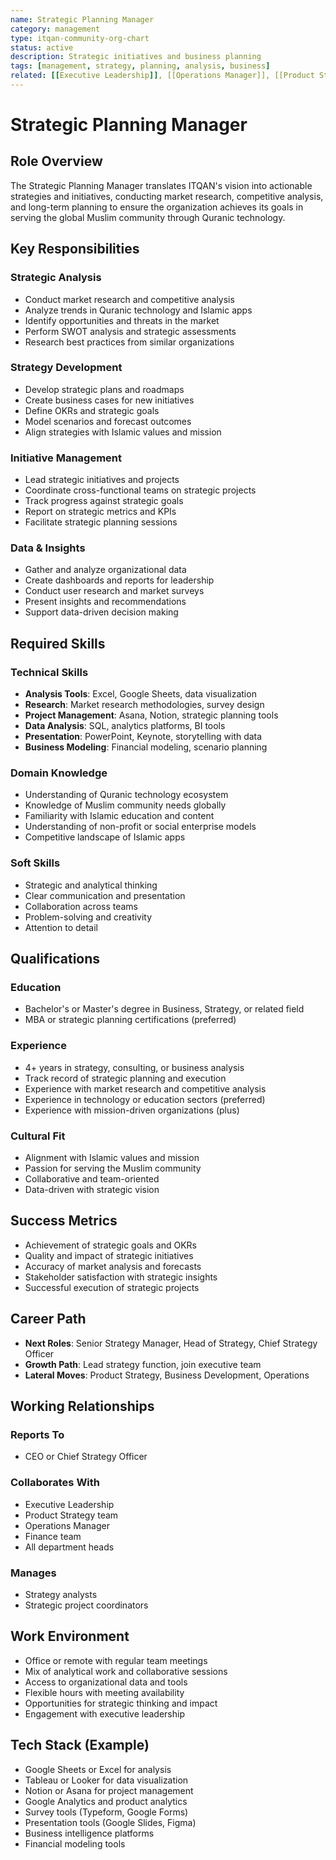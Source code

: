 ```yaml
---
name: Strategic Planning Manager
category: management
type: itqan-community-org-chart
status: active
description: Strategic initiatives and business planning
tags: [management, strategy, planning, analysis, business]
related: [[Executive Leadership]], [[Operations Manager]], [[Product Strategy]]
---
```


# Strategic Planning Manager

## Role Overview
The Strategic Planning Manager translates ITQAN's vision into actionable strategies and initiatives, conducting market research, competitive analysis, and long-term planning to ensure the organization achieves its goals in serving the global Muslim community through Quranic technology.

## Key Responsibilities

### Strategic Analysis
- Conduct market research and competitive analysis
- Analyze trends in Quranic technology and Islamic apps
- Identify opportunities and threats in the market
- Perform SWOT analysis and strategic assessments
- Research best practices from similar organizations

### Strategy Development
- Develop strategic plans and roadmaps
- Create business cases for new initiatives
- Define OKRs and strategic goals
- Model scenarios and forecast outcomes
- Align strategies with Islamic values and mission

### Initiative Management
- Lead strategic initiatives and projects
- Coordinate cross-functional teams on strategic projects
- Track progress against strategic goals
- Report on strategic metrics and KPIs
- Facilitate strategic planning sessions

### Data & Insights
- Gather and analyze organizational data
- Create dashboards and reports for leadership
- Conduct user research and market surveys
- Present insights and recommendations
- Support data-driven decision making

## Required Skills

### Technical Skills
- **Analysis Tools**: Excel, Google Sheets, data visualization
- **Research**: Market research methodologies, survey design
- **Project Management**: Asana, Notion, strategic planning tools
- **Data Analysis**: SQL, analytics platforms, BI tools
- **Presentation**: PowerPoint, Keynote, storytelling with data
- **Business Modeling**: Financial modeling, scenario planning

### Domain Knowledge
- Understanding of Quranic technology ecosystem
- Knowledge of Muslim community needs globally
- Familiarity with Islamic education and content
- Understanding of non-profit or social enterprise models
- Competitive landscape of Islamic apps

### Soft Skills
- Strategic and analytical thinking
- Clear communication and presentation
- Collaboration across teams
- Problem-solving and creativity
- Attention to detail

## Qualifications

### Education
- Bachelor's or Master's degree in Business, Strategy, or related field
- MBA or strategic planning certifications (preferred)

### Experience
- 4+ years in strategy, consulting, or business analysis
- Track record of strategic planning and execution
- Experience with market research and competitive analysis
- Experience in technology or education sectors (preferred)
- Experience with mission-driven organizations (plus)

### Cultural Fit
- Alignment with Islamic values and mission
- Passion for serving the Muslim community
- Collaborative and team-oriented
- Data-driven with strategic vision

## Success Metrics
- Achievement of strategic goals and OKRs
- Quality and impact of strategic initiatives
- Accuracy of market analysis and forecasts
- Stakeholder satisfaction with strategic insights
- Successful execution of strategic projects

## Career Path
- **Next Roles**: Senior Strategy Manager, Head of Strategy, Chief Strategy Officer
- **Growth Path**: Lead strategy function, join executive team
- **Lateral Moves**: Product Strategy, Business Development, Operations

## Working Relationships

### Reports To
- CEO or Chief Strategy Officer

### Collaborates With
- Executive Leadership
- Product Strategy team
- Operations Manager
- Finance team
- All department heads

### Manages
- Strategy analysts
- Strategic project coordinators

## Work Environment
- Office or remote with regular team meetings
- Mix of analytical work and collaborative sessions
- Access to organizational data and tools
- Flexible hours with meeting availability
- Opportunities for strategic thinking and impact
- Engagement with executive leadership

## Tech Stack (Example)
- Google Sheets or Excel for analysis
- Tableau or Looker for data visualization
- Notion or Asana for project management
- Google Analytics and product analytics
- Survey tools (Typeform, Google Forms)
- Presentation tools (Google Slides, Figma)
- Business intelligence platforms
- Financial modeling tools